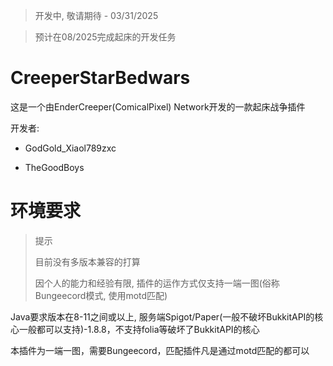 > 开发中, 敬请期待 - 03/31/2025

> 预计在08/2025完成起床的开发任务

# CreeperStarBedwars

这是一个由EnderCreeper(ComicalPixel) Network开发的一款起床战争插件

开发者:

- GodGold_Xiaol789zxc

- TheGoodBoys


# 环境要求

> 提示
> 
> 目前没有多版本兼容的打算
> 
> 因个人的能力和经验有限, 插件的运作方式仅支持一端一图(俗称Bungeecord模式, 使用motd匹配)

Java要求版本在8-11之间或以上, 服务端Spigot/Paper(一般不破坏BukkitAPI的核心一般都可以支持)-1.8.8，不支持folia等破坏了BukkitAPI的核心

本插件为一端一图，需要Bungeecord，匹配插件凡是通过motd匹配的都可以
